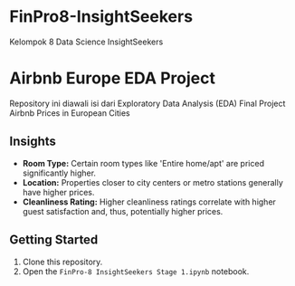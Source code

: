 # FinPro8-InsightSeekers
Kelompok 8 Data Science InsightSeekers

# Airbnb Europe EDA Project
Repository ini diawali isi dari Exploratory Data Analysis (EDA) Final Project Airbnb Prices in European Cities

## Insights
- **Room Type:** Certain room types like 'Entire home/apt' are priced significantly higher.
- **Location:** Properties closer to city centers or metro stations generally have higher prices.
- **Cleanliness Rating:** Higher cleanliness ratings correlate with higher guest satisfaction and, thus, potentially higher prices.

## Getting Started
1. Clone this repository.
2. Open the `FinPro-8 InsightSeekers Stage 1.ipynb` notebook.
